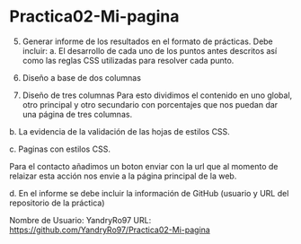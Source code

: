 # Practica02-Mi-pagina
5.	Generar informe de los resultados en el formato de prácticas. Debe incluir:
a.	El desarrollo de cada uno de los puntos antes descritos así como las reglas CSS utilizadas para resolver cada punto.
1.	Diseño a base de dos columnas
 




 
 
 
2.	Diseño de tres columnas
Para esto dividimos el contenido en uno global, otro principal y otro secundario con porcentajes que nos puedan dar una página de tres columnas. 
 
 
 
b.	La evidencia de la validación de las hojas de estilos CSS.
 
 
 
 
 
 
c.	Paginas con  estilos CSS.
 
 
 
 
 
 




Para el contacto añadimos un boton enviar con la url que al momento de relaizar esta acción nos envie a la página principal de la web.
 

d.	En el informe se debe incluir la información de GitHub (usuario y URL del repositorio de la práctica)

Nombre de Usuario: YandryRo97
URL: https://github.com/YandryRo97/Practica02-Mi-pagina

